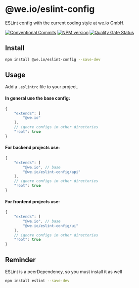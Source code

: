 # @we.io/eslint-config

ESLint config with the current coding style at we.io GmbH.

[![Conventional Commits](https://img.shields.io/badge/Conventional%20Commits-1.0.0-red.svg)](https://conventionalcommits.org)
[![NPM version](https://img.shields.io/npm/v/@we.io/eslint-config)](https://www.npmjs.com/package/@we.io/eslint-config)
[![Quality Gate Status](https://sonarcloud.io/api/project_badges/measure?project=we-io_eslint-config-we-io&metric=alert_status)](https://sonarcloud.io/dashboard?id=we-io_eslint-config-we-io)

## Install

```bash
npm install @we.io/eslint-config --save-dev
```

## Usage

Add a `.eslintrc` file to your project.

#### In general use the base config:

```js
{
    "extends": [
        "@we.io"
    ],
    // ignore configs in other directories
    "root": true
}
```

#### For backend projects use:

```js
{
    "extends": [
        "@we.io", // base
        "@we.io/eslint-config/api"
    ],
    // ignore configs in other directories
    "root": true
}
```

#### For frontend projects use:

```js
{
    "extends": [
        "@we.io", // base
        "@we.io/eslint-config/ui"
    ],
    // ignore configs in other directories
    "root": true
}
```

## Reminder

ESLint is a peerDependency, so you must install it as well

```bash
npm install eslint --save-dev
```

